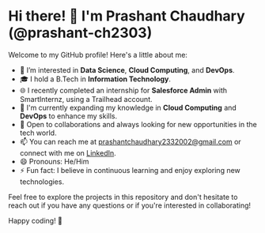 # Hi there! 👋 I'm Prashant Chaudhary (@prashant-ch2303)

Welcome to my GitHub profile! Here's a little about me:

- 👀 I’m interested in **Data Science**, **Cloud Computing**, and **DevOps**.
- 🎓 I hold a B.Tech in **Information Technology**.
- 🌐 I recently completed an internship for **Salesforce Admin** with SmartInternz, using a Trailhead account.
- 🌱 I'm currently expanding my knowledge in **Cloud Computing** and **DevOps** to enhance my skills.
- 💼 Open to collaborations and always looking for new opportunities in the tech world.
- 📫 You can reach me at [prashantchaudhary2332002@gmail.com](mailto:prashantchaudhary2332002@gmail.com) or connect with me on [LinkedIn](www.linkedin.com/in/prashant-ch-23mar002).
- 😄 Pronouns: He/Him
- ⚡ Fun fact: I believe in continuous learning and enjoy exploring new technologies.

Feel free to explore the projects in this repository and don't hesitate to reach out if you have any questions or if you're interested in collaborating!

Happy coding! 🚀

<!---
prashant-ch2303/prashant-ch2303 is a ✨ special ✨ repository because its `README.md` (this file) appears on your GitHub profile.
You can click the Preview link to take a look at your changes.
--->
